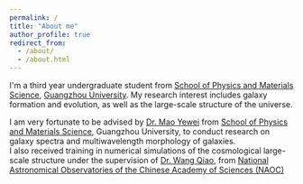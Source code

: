 ```yaml
---
permalink: /
title: "About me"
author_profile: true
redirect_from: 
  - /about/
  - /about.html
---
```



  
I'm a third year undergraduate student from [School of Physics and Materials Science](https://spee.gzhu.edu.cn/), [Guangzhou University](https://www.gzhu.edu.cn/).
My research interest includes galaxy formation and evolution, as well as the large-scale structure of the universe.  


    
I am very fortunate to be advised by [Dr. Mao Yewei](https://spee.gzhu.edu.cn/info/1681/18121.htm) from [School of Physics and Materials Science](https://spee.gzhu.edu.cn/), Guangzhou University, to conduct research on galaxy spectra and multiwavelength morphology of galaxies.  
I also received training in numerical simulations of the cosmological large-scale structure under the supervision of [Dr. Wang Qiao](https://nao.cas.cn/jypy/ds/ssds/202204/t20220406_6419582.html), from [National Astronomical Observatories of the Chinese Academy of Sciences (NAOC)](https://english.nao.cas.cn/)
